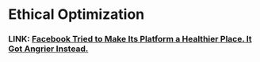 # Ethical Optimization

### LINK: [Facebook Tried to Make Its Platform a Healthier Place. It Got Angrier Instead.](https://www.wsj.com/articles/facebook-algorithm-change-zuckerberg-11631654215)

